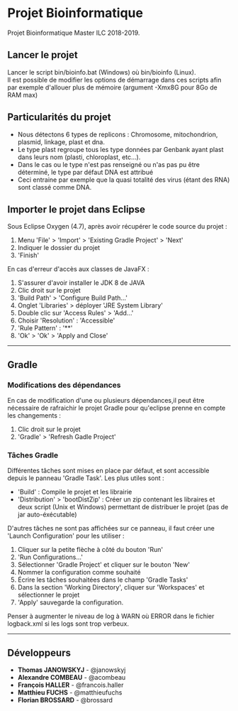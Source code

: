 # Projet Bioinformatique
Projet Bioinformatique Master ILC 2018-2019.

## Lancer le projet

Lancer le script bin/bioinfo.bat (Windows) où bin/bioinfo (Linux).  
Il est possible de modifier les options de démarrage dans ces scripts afin par exemple
d'allouer plus de mémoire (argument -Xmx8G pour 8Go de RAM max)

## Particularités du projet

* Nous détectons 6 types de replicons : Chromosome, mitochondrion, plasmid, linkage, plast et dna.
* Le type plast regroupe tous les type données par Genbank ayant plast dans leurs nom (plasti, chloroplast, etc...).
* Dans le cas ou le type n'est pas renseigné ou n'as pas pu être déterminé, le type par défaut DNA est attribué
 * Ceci entraine par exemple que la quasi totalité des virus (étant des RNA) sont classé comme DNA.

## Importer le projet dans Eclipse

Sous Eclipse Oxygen (4.7), après avoir récupérer le code source du projet :

1. Menu 'File' > 'Import' > 'Existing Gradle Project' > 'Next'
2. Indiquer le dossier du projet
3. 'Finish'


En cas d'erreur d'accès aux classes de JavaFX :

1. S'assurer d'avoir installer le JDK 8 de JAVA
1. Clic droit sur le projet
2. 'Build Path' > 'Configure Build Path...'
3. Onglet 'Libraries' > déployer 'JRE System Library'
4. Double clic sur 'Access Rules' > 'Add...'
5. Choisir 'Resolution' : 'Accessible'
6. 'Rule Pattern' : '**'
7. 'Ok' > 'Ok' > 'Apply and Close'

--------------------------------------------

## Gradle

### Modifications des dépendances

En cas de modification d'une ou plusieurs dépendances,il peut être
nécessaire de rafraichir le projet Gradle pour qu'eclipse prenne en compte les changements :

1. Clic droit sur le projet
2. 'Gradle' > 'Refresh Gadle Project'

### Tâches Gradle

Différentes tâches sont mises en place par défaut, et sont accessible depuis le panneau 'Gradle Task'. 
Les plus utiles sont :
* 'Build' : Compile le projet et les librairie
* 'Distribution' > 'bootDistZip' : Créer un zip contenant les libraires et deux script (Unix et Windows) permettant de distribuer le projet (pas de jar auto-éxécutable)

D'autres tâches ne sont pas affichées sur ce panneau, il faut créer une 'Launch Configuration' pour les utiliser :
1. Cliquer sur la petite flèche à côté du bouton 'Run'
2. 'Run Configurations...'
3. Sélectionner 'Gradle Project' et cliquer sur le bouton 'New'
4. Nommer la configuration comme souhaité
5. Écrire les tâches souhaitées dans le champ 'Gradle Tasks'
6. Dans la section 'Working Directory', cliquer sur 'Workspaces' et sélectionner le projet
7. 'Apply' sauvegarde la configuration.

Penser à augmenter le niveau de log à WARN où ERROR dans le fichier logback.xml si les logs sont trop verbeux.

-----------------------------

## Développeurs

- **Thomas JANOWSKYJ** - @janowskyj
- **Alexandre COMBEAU** - @acombeau
- **François HALLER** - @francois.haller
- **Matthieu FUCHS** - @matthieufuchs
- **Florian BROSSARD** - @brossard